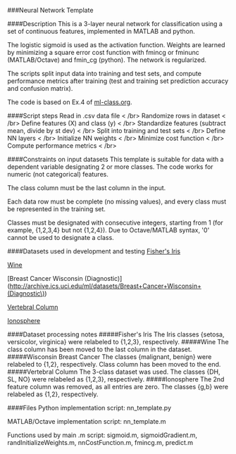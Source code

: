 ###Neural Network Template


####Description
This is a 3-layer neural network for classification using a set of continuous features, implemented in MATLAB and python.

The logistic sigmoid is used as the activation function. Weights are learned by minimizing a square error cost function with fmincg or fminunc (MATLAB/Octave) and fmin\_cg (python). The network is regularized.

The scripts split input data into training and test sets, and compute performance metrics after training (test and training set prediction accuracy and confusion matrix).

The code is based on Ex.4 of [ml-class.org](http://ml-class.org).

####Script steps
Read in .csv data file < /br>
Randomize rows in dataset < /br>
Define features (X) and class (y) < /br>
Standardize features (subtract mean, divide by st dev) < /br>
Split into training and test sets < /br>
Define NN layers < /br>
Initialize NN weights < /br>
Minimize cost function < /br>
Compute performance metrics < /br>



####Constraints on input datasets
This template is suitable for data with a dependent variable designating 2 or more classes. The code works for numeric (not categorical) features.

The class column must be the last column in the input.

Each data row must be complete (no missing values), and every class must be represented in the training set.

Classes must be designated with consecutive integers, starting from 1 (for example, {1,2,3,4} but not {1,2,4}). Due to Octave/MATLAB syntax, '0' cannot be used to designate a class.

####Datasets used in development and testing
[Fisher's Iris](http://archive.ics.uci.edu/ml/datasets/Iris)  

[Wine](http://archive.ics.uci.edu/ml/datasets/Wine)  

[Breast Cancer Wisconsin (Diagnostic)](http://archive.ics.uci.edu/ml/datasets/Breast+Cancer+Wisconsin+(Diagnostic\))

[Vertebral Column](http://archive.ics.uci.edu/ml/datasets/Vertebral+Column)

[Ionosphere](http://archive.ics.uci.edu/ml/datasets/Ionosphere)

####Dataset processing notes
#####Fisher's Iris 
The Iris classes {setosa, versicolor, virginica} were relabeled to {1,2,3}, respectively.
#####Wine
The class column has been moved to the last column in the dataset.
#####Wisconsin Breast Cancer
The classes {malignant, benign} were relabeled to {1,2}, respectively. Class column has been moved to the end.
#####Vertebral Column
The 3-class dataset was used. The classes {DH, SL, NO} were relabeled as {1,2,3}, respectively.
#####Ionosphere
The 2nd feature column was removed, as all entries are zero. The classes {g,b} were relabeled as {1,2}, respectively.

####Files
Python implementation script: nn\_template.py

MATLAB/Octave implementation script: nn\_template.m

Functions used by main .m script: sigmoid.m, sigmoidGradient.m, randInitializeWeights.m, nnCostFunction.m, fmincg.m, predict.m
